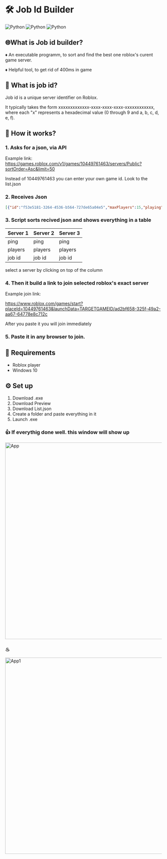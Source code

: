 # 🛠 Job Id Builder 
![Python](https://img.shields.io/badge/Python-3776AB?style=for-the-badge&logo=python&logoColor=white)
![Python](https://img.shields.io/badge/PyQT-76AB37?style=for-the-badge&logo=gear&logoColor=white)
![Python](https://img.shields.io/badge/API-48474F?style=for-the-badge&logo=gear&logoColor=white)
## 🌐What is Job id builder?
♦ An executable programm, to sort and find the best one roblox's curent game server.

♦ Helpful tool, to get rid of 400ms in game

## 🧐 What is job id?

Job id is a unique server identifier on Roblox.

It typically takes the form xxxxxxxxxxxxx-xxxx-xxxx-xxxx-xxxxxxxxxxxx, where each "x" represents a hexadecimal value (0 through 9 and a, b, c, d, e, f).

## 🔧 How it works?
### 1. Asks for a json, via API

  Example link: https://games.roblox.com/v1/games/10449761463/servers/Public?sortOrder=Asc&limit=50

  Instead of 10449761463 you can enter your own game id. Look to the list.json

  
### 2. Receives Json

```json
[{"id":"f53e5181-3264-4536-b564-727de65a04e5","maxPlayers":15,"playing":1,"playerTokens":["9C39B894E6AF667C5E7D723047EA0AF9"],"players":[],"fps":59.925491,"ping":94},{"id":"4de2fc9e-bdc9-426f-9da4-c751b0f1329e","maxPlayers":15,"playing":1,"playerTokens":["EE2DD158A8EC4554546E337BFB293E26"],"players":[],"fps":59.992165,"ping":237},{"id":"46904c41-3640-4458-ab57-563c5391d939","maxPlayers":15,"playing":1,"playerTokens":["4ECFDCD21912FB999CF74D7C566E55A5"],"players":[],"fps":59.866371,"ping":242},{"id":"111220eb-9c3f-4545-b4ed-892aed3f8ae1","maxPlayers":15,"playing":1,"playerTokens":["4ED8B6BF2DC379020A07387E8AAD5907"],"players":[],"fps":59.990593,"ping":250},{"id":"c219b748-f8b5-4e55-9dc3-a28a1a5caab3","maxPlayers":15,"playing":1,"playerTokens":["E9A7D82DA89678B8C649BBF417D874B0"],"players":[],"fps":59.940697,"ping":241}
```

### 3. Script sorts recived json and shows everything in a table

| **Server 1** | **Server 2** | **Server 3** |
|-------------|-------------|-------------|
| ping        | ping        | ping        |
| players     | players     | players     |
| job id      | job id      | job id      |

select a server by clicking on top of the column

### 4. Then it build a link to join selected roblox's exact server

Example join link: 

https://www.roblox.com/games/start?placeId=10449761463&launchData=TARGETGAMEID/ad2bf658-325f-49a2-aa67-64778e8c712c

After you paste it you will join immediately

### 5. Paste it in any browser to join.

## 🛒 Requirements
- Roblox player
- Windows 10

## ⚙ Set up
1. Download .exe
2. Download Preview
3. Download List.json
4. Create a folder and paste everything in it
5. Launch .exe

### 👍 If everythig done well. this window will show up

<img width="699" height="630" alt="App" src="https://github.com/user-attachments/assets/9b44e08c-3c71-4045-a62f-206d16f2bce9" />

### ♨

<img width="700" height="629" alt="App1" src="https://github.com/user-attachments/assets/121de756-3391-4ac4-a2b6-146322f296f5" />
